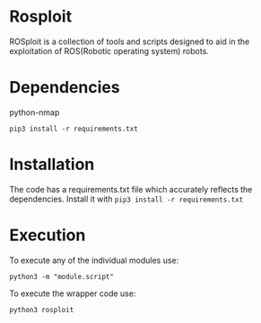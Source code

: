 # Rosploit
ROSploit is a collection of tools and scripts designed to aid in the exploitation of ROS(Robotic operating system) robots.  

# Dependencies
python-nmap

`pip3 install -r requirements.txt`

# Installation
The code has a requirements.txt file which accurately reflects the dependencies. Install it with
 `pip3 install -r requirements.txt`

# Execution

To execute any of the individual modules use: 

`python3 -m "module.script"`

To execute the wrapper code use:

`python3 rosploit`